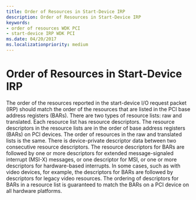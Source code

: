 ```yaml
---
title: Order of Resources in Start-Device IRP
description: Order of Resources in Start-Device IRP
keywords:
- order of resources WDK PCI
- start-device IRP WDK PCI
ms.date: 04/20/2017
ms.localizationpriority: medium
---
```


# Order of Resources in Start-Device IRP

The order of the resources reported in the start-device I/O request packet (IRP) should match the order of the resources that are listed in the PCI base address registers (BARs). There are two types of resource lists: raw and translated. Each resource list has resource descriptors. The resource descriptors in the resource lists are in the order of base address registers (BARs) on PCI devices. The order of resources in the raw and translated lists is the same. There is device-private descriptor data between two consecutive resource descriptors. The resource descriptors for BARs are followed by one or more descriptors for extended message-signaled interrupt (MSI-X) messages, or one descriptor for MSI, or one or more descriptors for hardware-based interrupts. In some cases, such as with video devices, for example, the descriptors for BARs are followed by descriptors for legacy video resources. The ordering of descriptors for BARs in a resource list is guaranteed to match the BARs on a PCI device on all hardware platforms.
